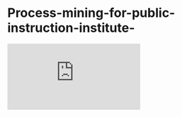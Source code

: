 # Process-mining-for-public-instruction-institute-
![alt text](https://github.com/Dario-Amoni/Process-mining-for-public-instruction-institute-/files/7367543/as-is.2.pdf)
